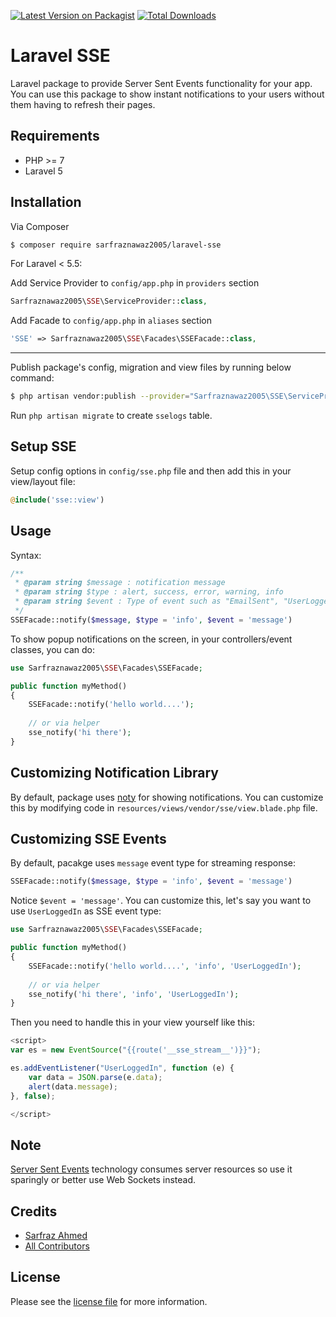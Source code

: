 [![Latest Version on Packagist][ico-version]][link-packagist]
[![Total Downloads][ico-downloads]][link-downloads]

# Laravel SSE

Laravel package to provide Server Sent Events functionality for your app. You can use this package to show instant notifications to your users without them having to refresh their pages.

## Requirements

 - PHP >= 7
 - Laravel 5

## Installation

Via Composer

``` bash
$ composer require sarfraznawaz2005/laravel-sse
```

For Laravel < 5.5:

Add Service Provider to `config/app.php` in `providers` section
```php
Sarfraznawaz2005\SSE\ServiceProvider::class,
```

Add Facade to `config/app.php` in `aliases` section
```php
'SSE' => Sarfraznawaz2005\SSE\Facades\SSEFacade::class,
```


---

Publish package's config, migration and view files by running below command:

```bash
$ php artisan vendor:publish --provider="Sarfraznawaz2005\SSE\ServiceProvider"
```
Run `php artisan migrate` to create `sselogs` table.

## Setup SSE

Setup config options in `config/sse.php` file and then add this in your view/layout file:

```php
@include('sse::view')
```

## Usage

Syntax:
```php
/**
 * @param string $message : notification message
 * @param string $type : alert, success, error, warning, info
 * @param string $event : Type of event such as "EmailSent", "UserLoggedIn", etc
 */
SSEFacade::notify($message, $type = 'info', $event = 'message')
```

To show popup notifications on the screen, in your controllers/event classes, you can  do:

```php
use Sarfraznawaz2005\SSE\Facades\SSEFacade;

public function myMethod()
{
    SSEFacade::notify('hello world....');
    
    // or via helper
    sse_notify('hi there');
}
```

## Customizing Notification Library

By default, package uses [noty](https://github.com/needim/noty) for showing notifications. You can customize this by modifying code in `resources/views/vendor/sse/view.blade.php` file.

## Customizing SSE Events

By default, pacakge uses `message` event type for streaming response:


```php
SSEFacade::notify($message, $type = 'info', $event = 'message')
```

Notice `$event = 'message'`. You can customize this, let's say you want to use `UserLoggedIn` as SSE event type:

```php
use Sarfraznawaz2005\SSE\Facades\SSEFacade;

public function myMethod()
{
    SSEFacade::notify('hello world....', 'info', 'UserLoggedIn');
    
    // or via helper
    sse_notify('hi there', 'info', 'UserLoggedIn');
}
```

Then you need to handle this in your view yourself like this:

```javascript
<script>
var es = new EventSource("{{route('__sse_stream__')}}");

es.addEventListener("UserLoggedIn", function (e) {
    var data = JSON.parse(e.data);
    alert(data.message);
}, false);

</script>
```

## Note

[Server Sent Events](https://en.wikipedia.org/wiki/Server-sent_events) technology  consumes server resources so use it sparingly or better use Web Sockets instead.


## Credits

- [Sarfraz Ahmed][link-author]
- [All Contributors][link-contributors]

## License

Please see the [license file](license.md) for more information.

[ico-version]: https://img.shields.io/packagist/v/sarfraznawaz2005/laravel-sse.svg?style=flat-square
[ico-downloads]: https://img.shields.io/packagist/dt/sarfraznawaz2005/laravel-sse.svg?style=flat-square

[link-packagist]: https://packagist.org/packages/sarfraznawaz2005/laravel-sse
[link-downloads]: https://packagist.org/packages/sarfraznawaz2005/laravel-sse
[link-author]: https://github.com/sarfraznawaz2005
[link-contributors]: https://github.com/sarfraznawaz2005/laravel-sse/graphs/contributors
